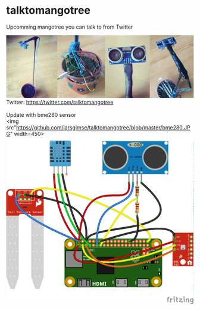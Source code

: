 # talktomangotree

Upcomming mangotree you can talk to from Twitter

<img src="https://github.com/larsgimse/talktomangotree/blob/master/talktomangotree.jpg"><br>
Twitter: https://twitter.com/talktomangotree<br>
<br>
Update with bme280 sensor<br>
<img src"https://github.com/larsgimse/talktomangotree/blob/master/bme280.JPG" width=450><br>
<img src="https://github.com/larsgimse/talktomangotree/blob/master/talktomangotree_2bb.png">



